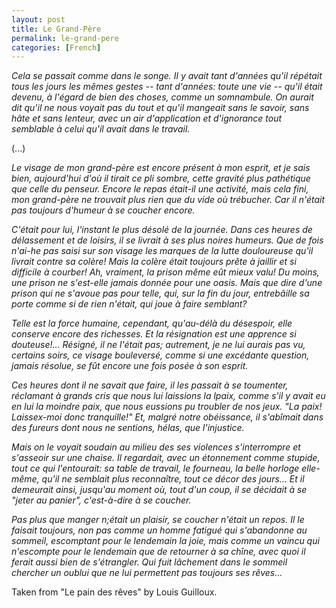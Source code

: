 ```yaml
---
layout: post
title: Le Grand-Père
permalink: le-grand-pere
categories: [French]
---
```


*Cela se passait comme dans le songe. Il y avait tant d'années qu'il répétait tous les jours les mêmes gestes -- tant d'années: toute une vie -- qu'il était devenu, à l'égard de bien des choses, comme un somnambule. On aurait dit qu'il ne nous voyait pas du tout et qu'il mangeait sans le savoir, sans hâte et sans lenteur, avec un air d'application et d'ignorance tout semblable à celui qu'il avait dans le travail.*

(...)

*Le visage de mon grand-père est encore présent à mon esprit, et je sais
bien, aujourd'hui d'où il tirait ce pli sombre, cette gravité plus
pathétique que celle du penseur. Encore le repas était-il une activité,
mais cela fini, mon grand-père ne trouvait plus rien que du vide où
trébucher. Car il n'était pas toujours d'humeur à se coucher encore.*

*C'était pour lui, l'instant le plus désolé de la journée. Dans ces
heures de délassement et de loisirs, il se livrait à ses plus noires
humeurs. Que de fois n'ai-he pas saisi sur son visage les marques de la
lutte douloureuse qu'il livrait contre sa colère! Mais la colère était
toujours prête à jaillir et si difficile à courber! Ah, vraiment, la
prison même eût mieux valu! Du moins, une prison ne s'est-elle jamais
donnée pour une oasis. Mais que dire d'une prison qui ne s'avoue pas
pour telle, qui, sur la fin du jour, entrebâille sa porte comme si de
rien n'était, qui joue à faire semblant?*

*Telle est la force humaine, cependant, qu'au-délà du désespoir, elle
conserve encore des richesses. Et la résignation est une apprence si
douteuse!... Résigné, il ne l'était pas; autrement, je ne lui aurais pas
vu, certains soirs, ce visage bouleversé, comme si une excédante
question, jamais résolue, se fût encore une fois posée à son esprit.*

*Ces heures dont il ne savait que faire, il les passait à se toumenter,
réclamant à grands cris que nous lui laissions la lpaix, comme s'il y
avait eu en lui la moindre paix, que nous eussions pu troubler de nos
jeux. "La paix! Laissex-moi donc tranquille!" Et, malgré notre
obéissance, il s'abîmait dans des fureurs dont nous ne sentions, hélas,
que l'injustice.*

*Mais on le voyait soudain au milieu des ses violences s'interrompre et
s'asseoir sur une chaise. Il regardait, avec un étonnement comme
stupide, tout ce qui l'entourait: sa table de travail, le fourneau, la
belle horloge elle-même, qu'il ne semblait plus reconnaître, tout ce
décor des jours... Et il demeurait ainsi, jusqu'au moment où, tout d'un
coup, il se décidait à se "jeter au panier", c'est-à-dire à se coucher.*

*Pas plus que manger n;était un plaisir, se coucher n'était un repos. Il
le faisait toujours, non pas comme un homme fatigué qui s'abandonne au
sommeil, escomptant pour le lendemain la joie, mais comme un vaincu qui
n'escompte pour le lendemain que de retourner à sa chîne, avec quoi il
ferait aussi bien de s'étrangler. Qui fuit lâchement dans le sommeil
chercher un oublui que ne lui permettent pas toujours ses rêves...*

Taken from "Le pain des rêves" by Louis Guilloux.
